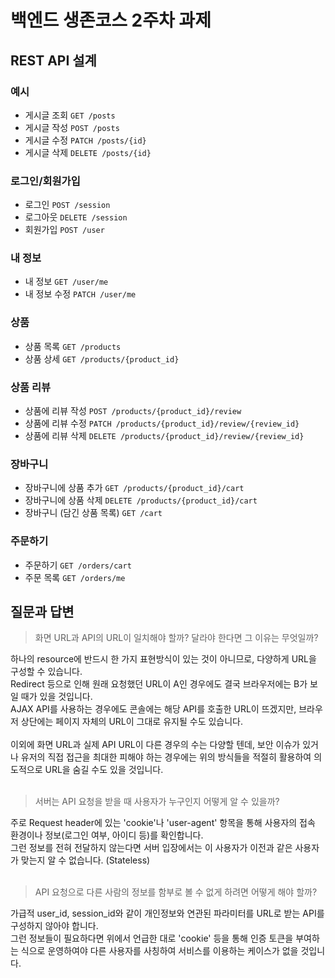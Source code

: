 # 백엔드 생존코스 2주차 과제

## REST API 설계

### 예시

- 게시글 조회 `GET /posts`
- 게시글 작성 `POST /posts`
- 게시글 수정 `PATCH /posts/{id}`
- 게시글 삭제 `DELETE /posts/{id}`

### 로그인/회원가입

- 로그인 `POST /session`
- 로그아웃 `DELETE /session`
- 회원가입 `POST /user`

### 내 정보

- 내 정보 `GET /user/me`
- 내 정보 수정 `PATCH /user/me`

### 상품

- 상품 목록 `GET /products`
- 상품 상세 `GET /products/{product_id}`

### 상품 리뷰

- 상품에 리뷰 작성 `POST /products/{product_id}/review`
- 상품에 리뷰 수정 `PATCH /products/{product_id}/review/{review_id}`
- 상품에 리뷰 삭제 `DELETE /products/{product_id}/review/{review_id}`

### 장바구니

- 장바구니에 상품 추가 `GET /products/{product_id}/cart`
- 장바구니에 상품 삭제 `DELETE /products/{product_id}/cart`
- 장바구니 (담긴 상품 목록) `GET /cart`

### 주문하기

- 주문하기 `GET /orders/cart`
- 주문 목록 `GET /orders/me`

## 질문과 답변

> 화면 URL과 API의 URL이 일치해야 할까? 달라야 한다면 그 이유는 무엇일까?


하나의 resource에 반드시 한 가지 표현방식이 있는 것이 아니므로, 다양하게 URL을 구성할 수 있습니다.
<br>
Redirect 등으로 인해 원래 요청했던 URL이 A인 경우에도 결국 브라우저에는 B가 보일 때가 있을 것입니다.
<br>
AJAX API를 사용하는 경우에도 콘솔에는 해당 API를 호출한 URL이 뜨겠지만, 브라우저 상단에는 페이지 자체의 URL이 그대로 유지될 수도 있습니다.
<br><br>
이외에 화면 URL과 실제 API URL이 다른 경우의 수는 다양할 텐데,
보안 이슈가 있거나 유저의 직접 접근을 최대한 피해야 하는 경우에는 위의 방식들을 적절히 활용하여 의도적으로 URL을 숨길 수도 있을 것입니다.
<br>
<br>

> 서버는 API 요청을 받을 때 사용자가 누구인지 어떻게 알 수 있을까?

주로 Request header에 있는 'cookie'나 'user-agent' 항목을 통해 사용자의 접속 환경이나 정보(로그인 여부, 아이디 등)를 확인합니다.
<br>그런 정보를 전혀 전달하지 않는다면 서버 입장에서는 이 사용자가 이전과 같은 사용자가 맞는지 알 수 없습니다. (Stateless)
<br>
<br>

> API 요청으로 다른 사람의 정보를 함부로 볼 수 없게 하려면 어떻게 해야 할까?

가급적 user_id, session_id와 같이 개인정보와 연관된 파라미터를 URL로 받는 API를 구성하지 않아야 합니다.
<br>그런 정보들이 필요하다면 위에서 언급한 대로 'cookie' 등을 통해 인증 토큰을 부여하는 식으로 운영하여야
다른 사용자를 사칭하여 서비스를 이용하는 케이스가 없을 것입니다.